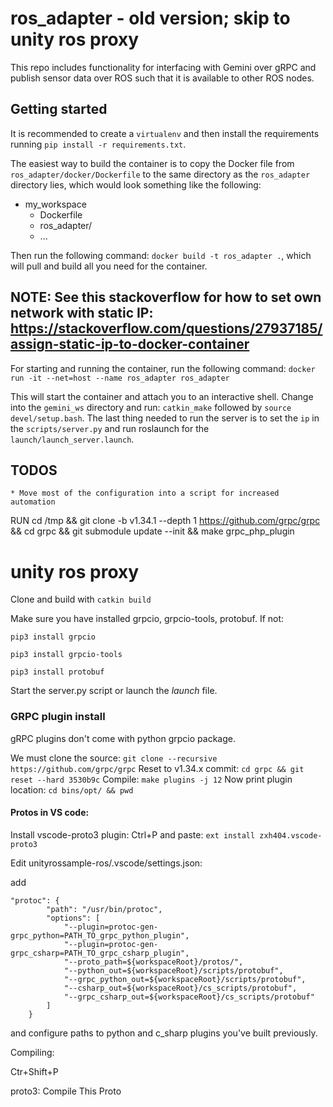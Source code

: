 # ros_adapter - old version; skip to unity ros proxy

This repo includes functionality for interfacing with Gemini over gRPC and publish 
sensor data over ROS such that it is available to other ROS nodes.

## Getting started

It is recommended to create a `virtualenv` and then install the requirements 
running `pip install -r requirements.txt`.

The easiest way to build the container is to copy the Docker file from 
`ros_adapter/docker/Dockerfile` to the same directory as the 
`ros_adapter` directory lies, which would look something like the following:

* my_workspace
    - Dockerfile
    - ros_adapter/
    - ...

Then run the following command: `docker build -t ros_adapter .`, which will pull and build 
all you need for the container.

## NOTE: See this stackoverflow for how to set own network with static IP: https://stackoverflow.com/questions/27937185/assign-static-ip-to-docker-container

For starting and running the container, run the following command: 
`docker run -it --net=host --name ros_adapter ros_adapter`


This will start the container and attach you to an interactive shell.
Change into the `gemini_ws` directory and run: `catkin_make` followed by
`source devel/setup.bash`. The last thing needed to run the server
is to set the `ip` in the `scripts/server.py` and run roslaunch for
the `launch/launch_server.launch`.


## TODOS

    * Move most of the configuration into a script for increased automation

RUN cd /tmp && git clone -b v1.34.1 --depth 1 https://github.com/grpc/grpc && cd grpc && git submodule update --init && make grpc_php_plugin


# unity ros proxy

Clone and build with `catkin build`

Make sure you have installed grpcio, grpcio-tools, protobuf. If not:

`pip3 install grpcio`

`pip3 install grpcio-tools`

`pip3 install protobuf`



Start the server.py script or launch the _launch_ file.

### GRPC plugin install
gRPC plugins don't come with python grpcio package.


We must clone the source:
`git clone --recursive https://github.com/grpc/grpc`
Reset to v1.34.x commit:
`cd grpc && git reset --hard 3530b9c`
Compile:
`make plugins -j 12`
Now print plugin location:
`cd bins/opt/ && pwd`

#### Protos in VS code:
Install vscode-proto3 plugin:
Ctrl+P and paste:
`ext install zxh404.vscode-proto3`

Edit unityrossample-ros/.vscode/settings.json:

add 
```
"protoc": {
		"path": "/usr/bin/protoc",
		"options": [
			"--plugin=protoc-gen-grpc_python=PATH_TO_grpc_python_plugin",
			"--plugin=protoc-gen-grpc_csharp=PATH_TO_grpc_csharp_plugin",
			"--proto_path=${workspaceRoot}/protos/",
			"--python_out=${workspaceRoot}/scripts/protobuf",
			"--grpc_python_out=${workspaceRoot}/scripts/protobuf",
			"--csharp_out=${workspaceRoot}/cs_scripts/protobuf",
			"--grpc_csharp_out=${workspaceRoot}/cs_scripts/protobuf"
		]
	}
```
and configure paths to python and c_sharp plugins you've built previously.

Compiling:

Ctr+Shift+P

proto3: Compile This Proto



